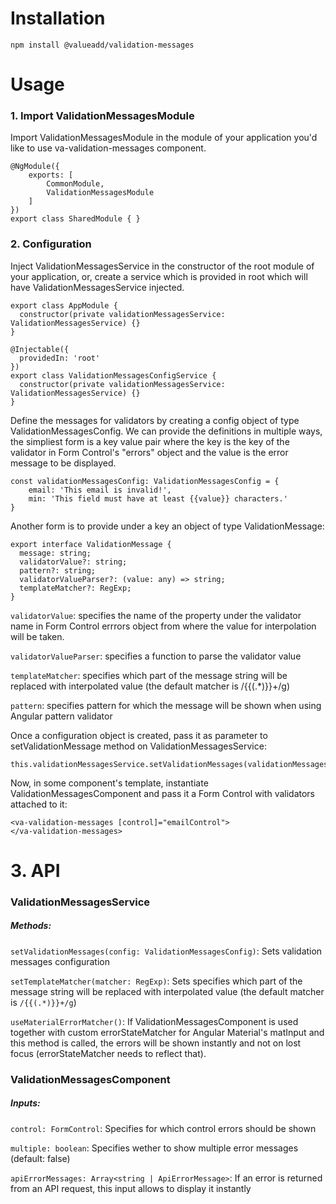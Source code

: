 # Installation

`npm install @valueadd/validation-messages`

# Usage

### 1. Import ValidationMessagesModule

Import ValidationMessagesModule in the module of your application you'd like to use va-validation-messages component.

```
@NgModule({
    exports: [
        CommonModule,
        ValidationMessagesModule
    ]
})
export class SharedModule { }
```


### 2. Configuration

Inject ValidationMessagesService in the constructor of the root module of your application, or, create a service
which is provided in root which will have ValidationMessagesService injected.

```
export class AppModule { 
  constructor(private validationMessagesService: ValidationMessagesService) {}
}
```

```
@Injectable({
  providedIn: 'root'
})
export class ValidationMessagesConfigService {
  constructor(private validationMessagesService: ValidationMessagesService) {}
}
```

Define the messages for validators by creating a config object of type ValidationMessagesConfig. We can provide the definitions in multiple ways, the simpliest form is a key value pair where the key is the key of the validator in Form Control's "errors" object and the value is the error message to be displayed.

```
const validationMessagesConfig: ValidationMessagesConfig = {
    email: 'This email is invalid!',
    min: 'This field must have at least {{value}} characters.'
}
```

Another form is to provide under a key an object of type ValidationMessage: 

```
export interface ValidationMessage {
  message: string;
  validatorValue?: string;
  pattern?: string;
  validatorValueParser?: (value: any) => string;
  templateMatcher?: RegExp;
}
```

`validatorValue`: specifies the name of the property under the validator name in Form Control errrors object from where the value for interpolation will be taken. 

`validatorValueParser`: specifies a function to parse the validator value

`templateMatcher`: specifies which part of the message string will be replaced with interpolated value (the default matcher is /{{(.*)}}+/g)

`pattern`: specifies pattern for which the message will be shown when using Angular pattern validator

Once a configuration object is created, pass it as parameter to setValidationMessage method on ValidationMessagesService:

```
this.validationMessagesService.setValidationMessages(validationMessagesConfig);
```

Now, in some component's template, instantiate ValidationMessagesComponent and pass it a Form Control with validators attached to it:

```
<va-validation-messages [control]="emailControl">
</va-validation-messages>
```

# 3. API

### ValidationMessagesService

##### Methods:
`setValidationMessages(config: ValidationMessagesConfig)`: Sets validation messages configuration

`setTemplateMatcher(matcher: RegExp)`: Sets specifies which part of the message string will be replaced with interpolated value (the default matcher is `/{{(.*)}}+/g`)

`useMaterialErrorMatcher()`: If ValidationMessagesComponent is used together with custom errorStateMatcher for Angular Material's matInput and this method is called, the errors will be shown instantly and not on lost focus (errorStateMatcher needs to reflect that). 

### ValidationMessagesComponent

##### Inputs:
`control: FormControl`: Specifies for which control errors should be shown 

`multiple: boolean`: Specifies wether to show multiple error messages (default: false)

`apiErrorMessages: Array<string | ApiErrorMessage>`: If an error is returned from an API request, this input allows to display it instantly













